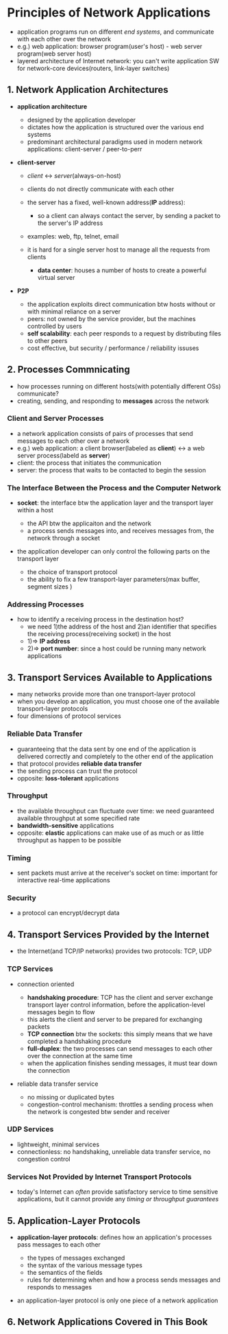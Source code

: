 # Principles of Network Applications
- application programs run on different *end systems*, and communicate with each other over the network
- e.g.) web application: browser program(user's host) - web server program(web server host)
- layered architecture of Internet network: you can't write application SW for network-core devices(routers, link-layer switches) 

## 1. Network Application Architectures
- **application architecture**
  - designed by the application developer
  - dictates how the application is structured over the various end systems
  - predominant architectural paradigms used in modern network applications: client-server / peer-to-perr

- **client-server**
  - *client* <-> *server*(always-on-host)
  - clients do not directly communicate with each other
  - the server has a fixed, well-known address(**IP** address): 
    - so a client can always contact the server, by sending a packet to the server's IP address
  - examples: web, ftp, telnet, email

  - it is hard for a single server host to manage all the requests from clients
    - **data center**: houses a number of hosts to create a powerful virtual server

- **P2P**
  - the application exploits direct communication btw hosts without or with minimal reliance on a server
  - peers: not owned by the service provider, but the machines controlled by users
  - **self scalability**: each peer responds to a request by distributing files to other peers
  - cost effective, but security / performance / reliability issuses

## 2. Processes Commnicating
- how processes running on different hosts(with potentially different OSs) communicate?
- creating, sending, and responding to **messages** across the network

### Client and Server Processes
- a network application consists of pairs of processes that send messages to each other over a network
- e.g.) web application: a client browser(labeled as **client**) <-> a web server process(labeld as **server**)
- client: the process that initiates the communication
- server: the process that waits to be contacted to begin the session

### The Interface Between the Process and the Computer Network
- **socket**: the interface btw the application layer and the transport layer within a host
  - the API btw the applicaiton and the network
  - a process sends messages into, and receives messages from, the network through a socket

- the application developer can only control the following parts on the transport layer
  - the choice of transport protocol
  - the ability to fix a few transport-layer parameters(max buffer, segment sizes )

### Addressing Processes
- how to identify a receiving process in the destination host?
  - we need 1)the address of the host and 2)an identifier that specifies the receiving process(receiving socket) in the host
  - 1)=> **IP address**
  - 2)=> **port number**: since a host could be running many network applications

## 3. Transport Services Available to Applications
- many networks provide more than one transport-layer protocol
- when you develop an application, you must choose one of the available transport-layer protocols
- four dimensions of protocol services

### Reliable Data Transfer
- guaranteeing that the data sent by one end of the application is delivered correctly and completely to the other end of the application
- that protocol provides **reliable data transfer**
- the sending process can trust the protocol
- opposite: **loss-tolerant** applications

### Throughput
- the available throughput can fluctuate over time: we need guaranteed available throughput at some specified rate
- **bandwidth-sensitive** applications
- opposite: **elastic** applications can make use of as much or as little throughput as happen to be possible

### Timing
- sent packets must arrive at the receiver's socket on time: important for interactive real-time applications

### Security
- a protocol can encrypt/decrypt data

## 4. Transport Services Provided by the Internet
- the Internet(and TCP/IP networks) provides two protocols: TCP, UDP

### TCP Services
- connection oriented
  - **handshaking procedure**: TCP has the client and server exchange transport layer control information, before the application-level messages begin to flow
  - this alerts the client and server to be prepared for exchanging packets
  - **TCP connection** btw the sockets: this simply means that we have completed a handshaking procedure 
  - **full-duplex**: the two processes can send messages to each other over the connection at the same time
  - when the application finishes sending messages, it must tear down the connection

- reliable data transfer service
  - no missing or duplicated bytes
  - congestion-control mechanism: throttles a sending process when the network is congested btw sender and receiver

### UDP Services
- lightweight, minimal services
- connectionless: no handshaking, unreliable data transfer service, no congestion control

### Services Not Provided by Internet Transport Protocols
- today's Internet can *often* provide satisfactory service to time sensitive applications, but it cannot provide any *timing or throughput guarantees*

## 5. Application-Layer Protocols
- **application-layer protocols**: defines how an application's processes pass messages to each other
  - the types of messages exchanged
  - the syntax of the various message types
  - the semantics of the fields
  - rules for determining when and how a process sends messages and responds to messages

- an application-layer protocol is only one piece of a network application 

## 6. Network Applications Covered in This Book
